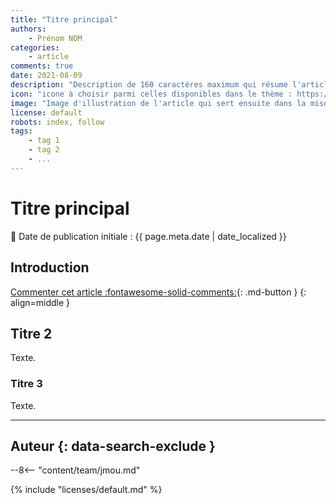 ```yaml
---
title: "Titre principal"
authors:
    - Prénom NOM
categories:
    - article
comments: true
date: 2021-08-09
description: "Description de 160 caractères maximum qui résume l'article qui est présente dans le flux RSS, la newsletter, les moteurs de recherche, en page d'accueil... "
icon: "icone à choisir parmi celles disponibles dans le thème : https://squidfunk.github.io/mkdocs-material/reference/#setting-the-page-icon. Cliquer sur le + pour dérouler un mini moteur de recherche"
image: "Image d'illustration de l'article qui sert ensuite dans la mise en avant : réseaux sociaux, flux RSS... 400x800 en PNG"
license: default
robots: index, follow
tags:
    - tag 1
    - tag 2
    - ...
---
```


# Titre principal

:calendar: Date de publication initiale : {{ page.meta.date | date_localized }}

## Introduction

[Commenter cet article :fontawesome-solid-comments:](#__comments){: .md-button }
{: align=middle }

## Titre 2

Texte.

### Titre 3

Texte.

----

## Auteur {: data-search-exclude }

--8<-- "content/team/jmou.md"

{% include "licenses/default.md" %}
